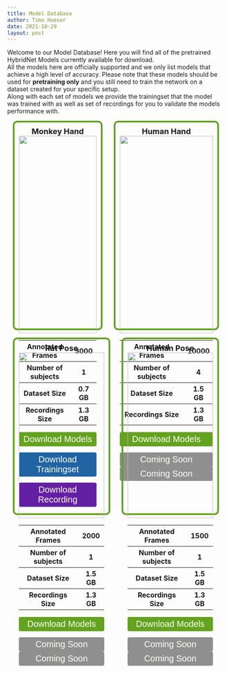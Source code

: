 ```yaml
---
title: Model Database
author: Timo Hueser
date: 2021-10-29
layout: post
---
```


<style>
.flex_align {
	display: flex;
	flex-flow: no wrap;
	flex-direction: row;
}

@media all and (max-width: 500px) {
	.flex_align {
		display: flex;
		flex-flow: wrap;
		flex-direction: column;
	}
}

.frame {
  border: 4px solid #63a31f;
  padding: 10px 10px;
  border-radius: 10px;
  margin-right: 2.5%;
  margin-left: 2.5%;
	width = 30%;
}

.button {
  border: none;
  color: #fffffa;
  padding: 5px 10px 5px 10px;
  text-align: center;
  text-decoration: none;
  display: inline-block;
  font-size: 20px;
  cursor: pointer;
  border-radius: 4px;
  display: inline-block;
  width: auto;
  float: center;
  width:100%;
  background-color: #63a31f;
  align: center;
}

.button_green {
  background-color: #63a31f;
}

.button_gray {
  background-color: #8f8f8f;
}

.button_blue {
  background-color: #2064a4ff;
}

.button_purple {
  background-color: #6420a4;
}

</style>

Welcome to our Model Database! Here you will find all of the pretrained HybridNet Models currently available for download.\
All the models here are officially supported and we only list models that achieve a high level of accuracy.
Please note that these models should be used for **pretraining only** and you still need to train the network on a dataset created for your specific setup.<br>
Along with each set of models we provide the trainingset that the model was trained with as well as set of recordings for you to validate the models performance with.

<div class="flex_align">
    <div class="frame" align="center">
    <span style="font-size:18px"><b>Monkey Hand</b></span><br>
    <img width="100%" src="docs/assets/gifs/Monkey.gif">
    <table>
      <tr>
        <th>Annotated Frames</th>
        <th>3000</th>
      </tr>
      <tr>
        <th>Number of subjects</th>
        <th>1</th>
      </tr>
      <tr>
        <th>Dataset Size</th>
        <th>0.7 GB</th>
      </tr>
			<tr>
				<th>Recordings Size</th>
				<th>1.3 GB</th>
			</tr>
    </table>
    <form method="get" action="docs/assets/Vortex-d_5.pth">
    <button class="button button_green">Download Models</button>
    </form>
    <form method="get" action="https://zenodo.org/record/6515085/files/Example_Dataset.zip?download=1">
    <button class="button button_blue">Download Trainingset</button>
    </form>
		<form method="get" action="https://zenodo.org/record/6515085/files/Example_Recording.zip?download=1">
		<button class="button button_purple">Download Recording</button>
		</form>
    </div>
		<br>
    <div class="frame" align="center">
    <span style="font-size:18px"><b>Human Hand</b></span><br>
    <img width="100%" src="docs/assets/gifs/Human.gif">
    <table>
      <tr>
        <th>Annotated Frames</th>
        <th>10000</th>
      </tr>
      <tr>
        <th>Number of subjects</th>
        <th>4</th>
      </tr>
      <tr>
        <th>Dataset Size</th>
        <th>1.5 GB</th>
      </tr>
			<tr>
				<th>Recordings Size</th>
				<th>1.3 GB</th>
			</tr>
    </table>
    <form method="get" action="docs/assets/Vortex-d_5.pth">
    <button class="button button_green">Download Models</button>
    </form>
    <button class="button button_gray">Coming Soon</button>
		<button class="button button_gray">Coming Soon</button>
    </div>
</div>

<br>

<div class="flex_align">
    <div class="frame" align="center">
    <span style="font-size:18px"><b>Rat Pose</b></span><br>
    <img width="100%" src="docs/assets/gifs/Rat.gif">
    <table>
      <tr>
        <th>Annotated Frames</th>
        <th>2000</th>
      </tr>
      <tr>
        <th>Number of subjects</th>
        <th>1</th>
      </tr>
      <tr>
        <th>Dataset Size</th>
        <th>1.5 GB</th>
      </tr>
			<tr>
				<th>Recordings Size</th>
				<th>1.3 GB</th>
			</tr>
    </table>
    <form method="get" action="docs/assets/Vortex-d_5.pth">
    <button class="button">Download Models</button>
    </form>
    <button class="button button_gray">Coming Soon</button>
		<button class="button button_gray">Coming Soon</button>
    </div>
		<br>
    <div class="frame" align="center">
    <span style="font-size:18px"><b>Human Pose</b></span><br>
    <img width="100%" src="docs/assets/gifs/Dancer.gif">
    <table>
      <tr>
        <th>Annotated Frames</th>
        <th>1500</th>
      </tr>
      <tr>
        <th>Number of subjects</th>
        <th>1</th>
      </tr>
      <tr>
        <th>Dataset Size</th>
        <th>1.5 GB</th>
      </tr>
			<tr>
				<th>Recordings Size</th>
				<th>1.3 GB</th>
			</tr>
    </table>
    <form method="get" action="docs/assets/Vortex-d_5.pth">
    <button class="button">Download Models</button>
    </form>
    <button class="button button_gray">Coming Soon</button>
		<button class="button button_gray">Coming Soon</button>
    </div>
</div>

<br>
